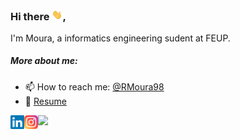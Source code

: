 ### Hi there <img src="/wave.gif" width="17px">, 
I'm Moura, a informatics engineering sudent at FEUP. 
<!--I'm an enthusiast about learning and trying out new experiences of any kind. During all my life I have been open to various ways of thinking and new ways of learning. While I spend a lot of time doing things that I love such as programming and exploring the wonders of Artificial Intelligent, I prefer to use my free time to game and watch some anime.-->


<!--##### My Github Stats-->
<!--<img src = "https://github-readme-stats.vercel.app/api/top-langs/?username=RMoura98&hide=css,java,html&layout=compact">-->

<!--![YOUR github stats](https://github-readme-stats.vercel.app/api?username=RMoura98)-->
<h5> More about me: </h5>


- 📫 How to reach me: [@RMoura98](https://www.linkedin.com/in/RMoura98/)
- 📝 [Resume](#)

<a href="https://www.linkedin.com/in/RMoura98/">
  <img align="left" alt="Moura's Linkedin" width="22px" src="/linkedin.svg" />
</a>
<a href="https://www.instagram.com/rmoura98_/">
  <img align="left" alt="Moura's  Instagram" width="22px" src="/instagram.png" />
</a>
<div>
  <img src="https://visitor-badge.glitch.me/badge?page_id=RMoura98.RMoura98" />
</div>
<!--<img alt="GIF" src="https://github.com/abhisheknaiidu/abhisheknaiidu/blob/master/code.gif?raw=true" width="500" height="320" />-->
